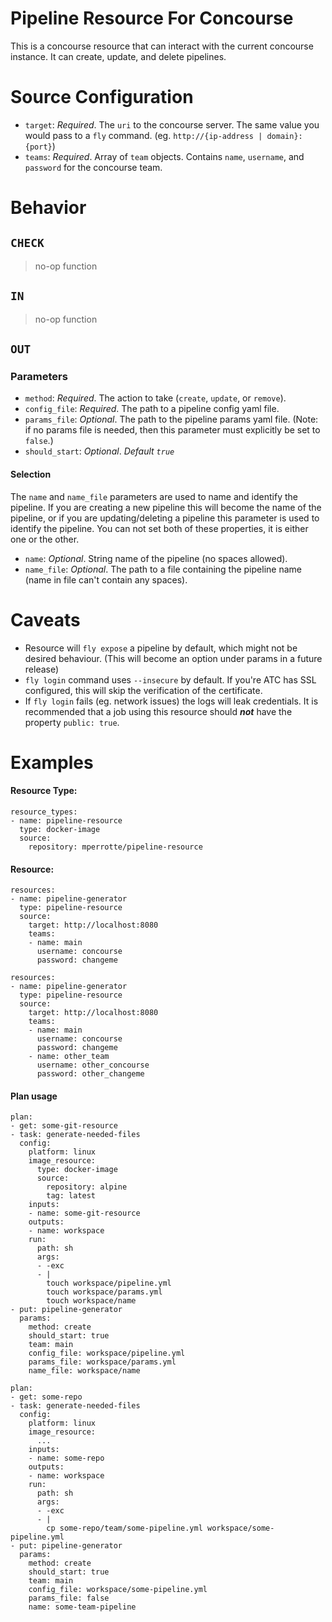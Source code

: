 # Pipeline Resource For Concourse

This is a concourse resource that can interact with the current concourse instance.
It can create, update, and delete pipelines.

# Source Configuration
* `target`: _Required_. The `uri` to the concourse server. The same value you would pass to a `fly` command. (eg. `http://{ip-address | domain}:{port}`)
* `teams`: _Required_. Array of `team` objects. Contains `name`, `username`, and `password` for the concourse team.

# Behavior

## `CHECK`
> no-op function
## `IN`
> no-op function
## `OUT`

### Parameters
* `method`: _Required_. The action to take (`create`, `update`, or `remove`).
* `config_file`: _Required_. The path to a pipeline config yaml file.
* `params_file`: _Optional_. The path to the pipeline params yaml file. (Note: if no params file is needed, then this parameter must explicitly be set to `false`.)
* `should_start`: _Optional_. _Default `true`_
#### Selection
The `name` and `name_file` parameters are used to name and identify the pipeline. If you are creating a new pipeline this will become the name of the pipeline, or if you are updating/deleting a pipeline this parameter is used to identify the pipeline. You can not set both of these properties, it is either one or the other.

* `name`: _Optional_. String name of the pipeline (no spaces allowed).
* `name_file`: _Optional_. The path to a file containing the pipeline name (name in file can't contain any spaces).

# Caveats
- Resource will `fly expose` a pipeline by default, which might not be desired behaviour. (This will become an option under params in a future release)
- `fly login` command uses `--insecure` by default. If you're ATC has SSL configured, this will skip the verification of the certificate.
- If `fly login` fails (eg. network issues) the logs will leak credentials. It is recommended that a job using this resource should _**not**_ have the property `public: true`.

# Examples
#### Resource Type:
```
resource_types:
- name: pipeline-resource
  type: docker-image
  source:
    repository: mperrotte/pipeline-resource
```

#### Resource:
```
resources:
- name: pipeline-generator
  type: pipeline-resource
  source:
    target: http://localhost:8080
    teams:
    - name: main
      username: concourse
      password: changeme
```

```
resources:
- name: pipeline-generator
  type: pipeline-resource
  source:
    target: http://localhost:8080
    teams:
    - name: main
      username: concourse
      password: changeme
    - name: other_team
      username: other_concourse
      password: other_changeme
```

#### Plan usage
```
plan:
- get: some-git-resource
- task: generate-needed-files
  config:
    platform: linux
    image_resource:
      type: docker-image
      source:
        repository: alpine
        tag: latest
    inputs:
    - name: some-git-resource
    outputs:
    - name: workspace
    run:
      path: sh
      args:
      - -exc
      - |
        touch workspace/pipeline.yml
        touch workspace/params.yml
        touch workspace/name
- put: pipeline-generator
  params:
    method: create
    should_start: true
    team: main
    config_file: workspace/pipeline.yml
    params_file: workspace/params.yml
    name_file: workspace/name
```

```
plan:
- get: some-repo
- task: generate-needed-files
  config:
    platform: linux
    image_resource:
      ...
    inputs:
    - name: some-repo
    outputs:
    - name: workspace
    run:
      path: sh
      args:
      - -exc
      - |
        cp some-repo/team/some-pipeline.yml workspace/some-pipeline.yml
- put: pipeline-generator
  params:
    method: create
    should_start: true
    team: main
    config_file: workspace/some-pipeline.yml
    params_file: false
    name: some-team-pipeline
```